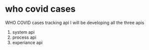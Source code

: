 # who covid cases
WHO COVID cases tracking api
I will be developing all the three apis 
1. system api
2. process api
3. experiance api
